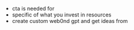 - cta is needed for
- specific of what you invest in resources
- create custom web0nd gpt and get ideas from 
